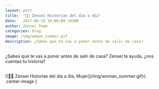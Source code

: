 ```yaml
---
layout: post
title:  "👩👗 Zensei Historias del día a día"
date:   2017-06-19 10:00:00 +0200
author: Zensei Team
categories: blog 
image: /img/woman_summer.gif
description: ¿Sabes qué te vas a poner antes de salir de casa? 
---
```


¿Sabes qué te vas a poner antes de salir de casa? Zensei te ayuda, ¿nos cuentas tu historia?

 
<br>
![👩👗 Zensei Historias del día a día, Mujer](/img/woman_summer.gif){: .center-image }
<br>
